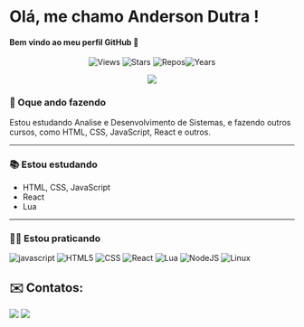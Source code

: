 # Olá, me chamo Anderson Dutra ! 
#### Bem vindo ao meu perfil GitHub 👋
<p align="center">
  <img src="https://komarev.com/ghpvc/?username=andersondutracun&label=Views" alt="Views">
  <img alt="Stars" src="https://img.shields.io/github/stars/andersondutracun?label=Stars">
  <img src="https://badges.pufler.dev/repos/andersondutracun" alt="Repos"><img src="https://badges.pufler.dev/years/andersondutracun" alt="Years">
</p>

<div align="center">
  <img src="https://media3.giphy.com/media/qgQUggAC3Pfv687qPC/giphy.gif">
</div>
<!--### 🌱 Oque eu já fiz?

<!-- see https://github.com/anuraghazra/github-readme-stats -->
<!--<div align="center">
<!--  <img height="150.5em" src="https://github-readme-stats.vercel.app/api?username=andersondutracun&show_icons=true&count_private=true&include_all_commits=true&hide_border=true&hide_title=true&border_radius=0" <!--alt="Github Stats">
<!--  <img height="150.5em" src="https://github-readme-stats.vercel.app/api/top-langs/?username=andersondutracun&layout=compact&langs_count=10&hide_border=true&hide_title=true&border_radius=0" alt="Top Langs">
<!--</div>

<!-- see https://ashutosh00710.github.io/github-readme-activity-graph/ -->
<!--<div align="center">
<!--<img width="843em" src="https://github-readme-activity-graph.vercel.app/graph?username=andersondutracun&bg_color=ffcfe9&color=9e4c98&line=9e4c98&point=403d3d&area=true&hide_border=true">
<!--</div>-->

### 🔨 Oque ando fazendo

Estou estudando Analise e Desenvolvimento de Sistemas, e fazendo outros cursos, como HTML, CSS, JavaScript, React e outros.

---

### 📚 Estou estudando

* HTML, CSS, JavaScript
* React
* Lua

---

### 👨‍💻 Estou praticando

![javascript](https://img.shields.io/badge/Javascript-F7DF1E?style=flat&logo=javascript&logoColor=1d1d1d)
![HTML5](https://img.shields.io/badge/-HTML5-E44D26?style=flat&logo=HTML5&logoColor=1d1d1d)
![CSS](https://img.shields.io/badge/-CSS-264DE4?style=flat&logo=CSS3&logoColor=1d1d1d)
![React](https://img.shields.io/badge/-React-C3002F?style=flat&logo=react&logoColor=1d1d1d)
![Lua](https://img.shields.io/badge/-Lua-062C6D?style=flat&logo=lua&logoColor=1d1d1d)
![NodeJS](https://img.shields.io/badge/-NodeJS-78d560?style=flat&logo=node.js&logoColor=1d1d1d)
![Linux](https://img.shields.io/badge/-Linux-ccc?style=flat&logo=linux&logoColor=1d1d1d)

## ✉️ Contatos:

<div>
<a href = "mailto:anderson.dutra18@gmail.com"><img src="https://img.shields.io/badge/Gmail-D14836?style=for-the-badge&logo=gmail&logoColor=white" target="_blank"></a>
<a href="https://www.linkedin.com/in/anderson-dutra-cuncorda/" target="_blank"><img src="https://img.shields.io/badge/-LinkedIn-%230077B5?style=for-the-badge&logo=linkedin&logoColor=white" target="_blank"></a>   
</div>
          
            
<!--
**andersondutracun/andersondutracun** is a ✨ _special_ ✨ repository because its `README.md` (this file) appears on your GitHub profile.


Here are some ideas to get you started:

- 🔭 I’m currently working on ...
- 🌱 I’m currently learning ...
- 👯 I’m looking to collaborate on ...
- 🤔 I’m looking for help with ...
- 💬 Ask me about ...
- 📫 How to reach me: ...
- 😄 Pronouns: ...
- ⚡ Fun fact: ...
-->
